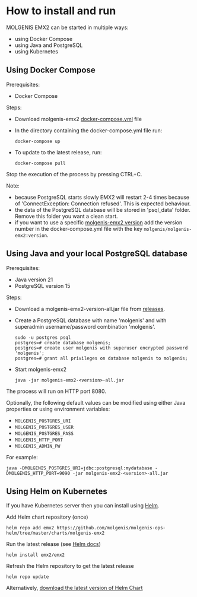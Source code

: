 # How to install and run

MOLGENIS EMX2 can be started in multiple ways:
* using Docker Compose
* using Java and PostgreSQL
* using Kubernetes

## Using Docker Compose

Prerequisites:
* Docker Compose

Steps:
* Download
  molgenis-emx2 <a href="https://raw.githubusercontent.com/mswertz/molgenis-emx2/master/docker-compose.yml" download>
  docker-compose.yml</a> file
* In the directory containing the docker-compose.yml file run: 

  `docker-compose up`

* To update to the latest release, run:

  `docker-compose pull`


Stop the execution of the process by pressing CTRL+C.

Note:
* because PostgreSQL starts slowly EMX2 will restart 2-4 times because of 'ConnectException: Connection refused'. This is
  expected behaviour.
* the data of the PostgreSQL database will be stored in 'psql_data' folder. Remove this folder you want a clean start.
* if you want to use a specific [molgenis-emx2 version](https://hub.docker.com/repository/registry-1.docker.io/mswertz/emx2/tags?page=1)
  add the version number in the docker-compose.yml file with the key `molgenis/molgenis-emx2:version`.

## Using Java and your local PostgreSQL database

Prerequisites:
* Java version 21
* PostgreSQL version 15

Steps:
* Download a molgenis-emx2-version-all.jar file from [releases](https://github.com/molgenis/molgenis-emx2/releases).
* Create a PostgreSQL database with name 'molgenis' and with superadmin username/password combination 'molgenis'. 
    ```console
    sudo -u postgres psql
    postgres=# create database molgenis;
    postgres=# create user molgenis with superuser encrypted password 'molgenis';
    postgres=# grant all privileges on database molgenis to molgenis;
    ```
* Start molgenis-emx2
    
  `java -jar molgenis-emx2-<version>-all.jar`

The process will run on HTTP port 8080.

Optionally, the following default values can be modified using either Java properties or using environment variables:
* `MOLGENIS_POSTGRES_URI`
* `MOLGENIS_POSTGRES_USER`
* `MOLGENIS_POSTGRES_PASS`
* `MOLGENIS_HTTP_PORT`
* `MOLGENIS_ADMIN_PW`

For example:

```console
java -DMOLGENIS_POSTGRES_URI=jdbc:postgresql:mydatabase -DMOLGENIS_HTTP_PORT=9090 -jar molgenis-emx2-<version>-all.jar
```

## Using Helm on Kubernetes

If you have Kubernetes server then you can install using [Helm](https://helm.sh/docs/).

Add Helm chart repository (once)

```console
helm repo add emx2 https://github.com/molgenis/molgenis-ops-helm/tree/master/charts/molgenis-emx2
```

Run the latest release (see [Helm docs](https://helm.sh/docs/intro/using_helm/))

```console
helm install emx2/emx2
```

Refresh the Helm repository to get the latest release

```console
helm repo update
```

Alternatively, [download the latest version of Helm Chart](https://github.com/mswertz/molgenis-emx2/tree/master/docs/helm-charts)
